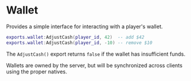 # Wallet
Provides a simple interface for interacting with a player's wallet.

```lua
exports.wallet:AdjustCash(player_id, 42)  -- add $42
exports.wallet:AdjustCash(player_id, -10) -- remove $10
```

The `AdjustCash()` export returns `false` if the wallet has insufficient funds.

Wallets are owned by the server, but will be synchronized across clients using the proper natives.
